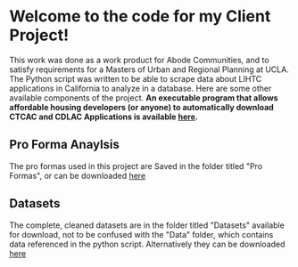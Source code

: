# Welcome to the code for my Client Project! 

This work was done as a work product for Abode Communities, and to satisfy requirements for a Masters of Urban and Regional Planning at UCLA. The Python script was written to be able to scrape data about LIHTC applications in California to analyze in a database. Here are some other available components of the project. **An executable program that allows affordable housing developers (or anyone) to automatically download CTCAC and CDLAC Applications is available [here](https://github.com/cengelh1/CTCAC_Downloader).** 

## Pro Forma Anaylsis 
The pro formas used in this project are Saved in the folder titled "Pro Formas", or can be downloaded [here](https://github.com/cengelh1/Alternatives_to_LIHTC/tree/main/Pro%20Formas)

## Datasets
The complete, cleaned datasets are in the folder titled "Datasets" available for download, not to be confused with the "Data" folder, which contains data referenced in the python script. Alternatively they can be downloaded [here](https://github.com/cengelh1/Alternatives_to_LIHTC/tree/main/Datasets)
